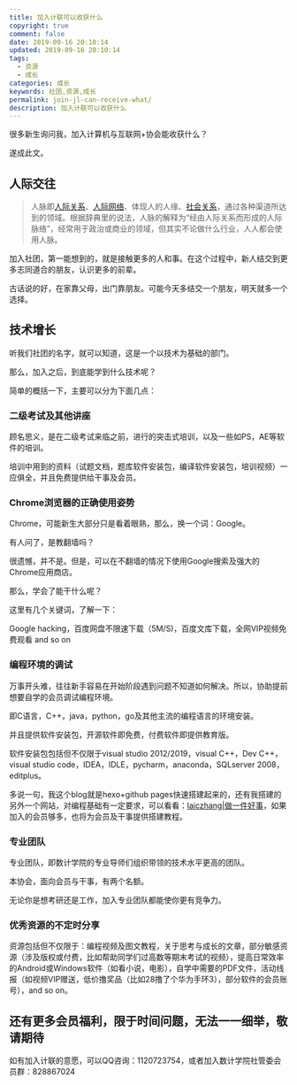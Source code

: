 ```yaml
---
title: 加入计联可以收获什么
copyright: true
comment: false
date: 2019-09-16 20:10:14
updated: 2019-09-16 20:10:14
tags:
  - 资源
  - 成长
categories: 成长
keywords: 社团,资源,成长
permalink: join-jl-can-receive-what/
description: 加入计联可以收获什么
---
```


很多新生询问我，加入计算机与互联网+协会能收获什么？

遂成此文。

<!-- more -->

## 人际交往

> 人脉即[人际关系](https://baike.baidu.com/item/%E4%BA%BA%E9%99%85%E5%85%B3%E7%B3%BB/492898)、[人际网络](https://baike.baidu.com/item/%E4%BA%BA%E9%99%85%E7%BD%91%E7%BB%9C/10750784)、体现人的人缘、[社会关系](https://baike.baidu.com/item/%E7%A4%BE%E4%BC%9A%E5%85%B3%E7%B3%BB/6543215)，通过各种渠道所达到的领域。根据辞典里的说法，人脉的解释为“经由人际关系而形成的人际脉络”，经常用于政治或商业的领域，但其实不论做什么行业，人人都会使用人脉。  

加入社团，第一能想到的，就是接触更多的人和事。在这个过程中，新人结交到更多志同道合的朋友，认识更多的前辈。

古话说的好，在家靠父母，出门靠朋友。可能今天多结交一个朋友，明天就多一个选择。

## 技术增长

听我们社团的名字，就可以知道，这是一个以技术为基础的部门。

那么，加入之后，到底能学到什么技术呢？

简单的概括一下，主要可以分为下面几点：

### 二级考试及其他讲座

顾名思义，是在二级考试来临之前，进行的突击式培训，以及一些如PS，AE等软件的培训。

培训中用到的资料（试题文档，题库软件安装包，编译软件安装包，培训视频）一应俱全，并且免费提供给干事及会员。

### Chrome浏览器的正确使用姿势

Chrome，可能新生大部分只是看着眼熟，那么，换一个词：Google。

有人问了，是教翻墙吗？

很遗憾，并不是。但是，可以在不翻墙的情况下使用Google搜索及强大的Chrome应用商店。

那么，学会了能干什么呢？

这里有几个关键词，了解一下：

Google hacking，百度网盘不限速下载（5M/S)，百度文库下载，全网VIP视频免费观看 and so on

### 编程环境的调试

万事开头难，往往新手容易在开始阶段遇到问题不知道如何解决。所以，协助提前想要自学的会员调试编程环境。

即C语言，C++，java，python，go及其他主流的编程语言的环境安装。

并且提供软件安装包，开源软件即免费，付费软件即提供教育版。

软件安装包包括但不仅限于visual studio 2012/2019，visual C++，Dev C++，visual studio code，IDEA，IDLE，pycharm，anaconda，SQLserver 2008，editplus。

多说一句，我这个blog就是hexo+github pages快速搭建起来的，还有我搭建的另外一个网站，对编程基础有一定要求，可以看看：[laiczhang|做一件好事](https://39.96.24.63/ )，如果加入的会员够多，也将为会员及干事提供搭建教程。

### 专业团队

专业团队，即数计学院的专业导师们组织带领的技术水平更高的团队。

本协会，面向会员与干事，有两个名额。

无论你是想考研还是工作，加入专业团队都能使你更有竞争力。

### 优秀资源的不定时分享

资源包括但不仅限于：编程视频及图文教程，关于思考与成长的文章，部分敏感资源（涉及版权或付费，比如帮助同学们过高数等期末考试的视频），提高日常效率的Android或Windows软件（如看小说，电影），自学中需要的PDF文件，活动线报（如视频VIP赠送，低价撸奖品（比如28撸了个华为手环3），部分软件的会员账号），and so on。

## 还有更多会员福利，限于时间问题，无法一一细举，敬请期待

如有加入计联的意愿，可以QQ咨询：1120723754，或者加入数计学院社管委会员群：828867024
